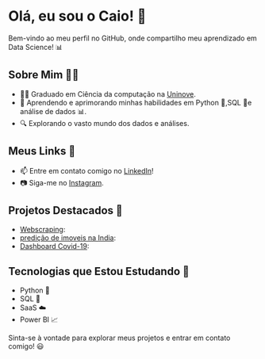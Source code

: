 # Olá, eu sou o Caio! 👋

Bem-vindo ao meu perfil no GitHub, onde compartilho meu aprendizado em Data Science! 📊

## Sobre Mim 🧑‍💻

- 👨‍🎓 Graduado em  Ciência da computação na [Uninove](https://www.uninove.br).
- 🌱 Aprendendo e aprimorando minhas habilidades em Python 🐍,SQL 🎯e análise de dados 📊.
- 🔍 Explorando o vasto mundo dos dados e análises.

## Meus Links 🔗

- 📫 Entre em contato comigo no [LinkedIn](https://www.linkedin.com/in/caio-veiga-0b7922219/)!
- 📷 Siga-me no [Instagram](https://www.instagram.com/caiocampiao/).

## Projetos Destacados 🚀

- [Webscraping](https://github.com/caio26/data-science/tree/main/webscraping/rotten_tomatoes):
- [predição de imoveis na India](https://github.com/caio26/data-science/tree/main/regressao/predicao_preco_imovel):
- [Dashboard Covid-19](https://github.com/caio26/dashboards/tree/main/covid):

## Tecnologias que Estou Estudando 🚀

- Python 🐍
- SQL 🎯
- SaaS ☁️
- Power BI 📈

Sinta-se à vontade para explorar meus projetos e entrar em contato comigo! 😃
